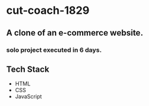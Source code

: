 # cut-coach-1829
## A clone of an e-commerce website.
### solo project executed in 6 days.

## **Tech Stack**
- HTML
- CSS
- JavaScript
